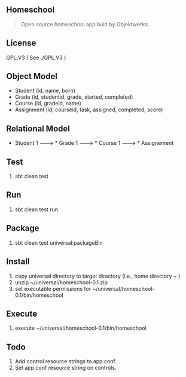 Homeschool
----------
>Open source homeschool app built by Objektwerks.

License
-------
GPL.V3 ( See ./GPL.V3 )

Object Model
------------
* Student (id, name, born)
* Grade (id, studentid, grade, started, completed)
* Course (id, gradeid, name)
* Assignment (id, courseid, task, assigned, completed, score)

Relational Model
----------------
* Student 1 ---> * Grade 1 ---> * Course 1 ---> * Assignement

Test
----
1. sbt clean test

Run
---
1. sbt clean test run

Package
-------
1. sbt clean test universal:packageBin

Install
-------
1. copy universal directory to target directory (i.e., home directory ~ )
2. unzip ~/universal/homeschool-0.1.zip
3. set executable permissions for ~/universal/homeschool-0.1/bin/homeschool

Execute
-------
1. execute ~/universal/homeschool-0.1/bin/homeschool

Todo
----
1. Add control resource strings to app.conf.
2. Set app.conf resource string on controls.